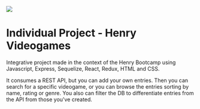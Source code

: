 <p align='left'>
    <img src='https://static.wixstatic.com/media/85087f_0d84cbeaeb824fca8f7ff18d7c9eaafd~mv2.png/v1/fill/w_160,h_30,al_c,q_85,usm_0.66_1.00_0.01/Logo_completo_Color_1PNG.webp' </img>
</p>

# Individual Project - Henry Videogames

Integrative project made in the context of the Henry Bootcamp using Javascript, Express, Sequelize, React, Redux, HTML and CSS.

It consumes a REST API, but you can add your own entries. Then you can search for a specific videogame, or you can browse the entries sorting by name, rating or genre. You also can filter the DB to differentiate entries from the API from those you've created.
